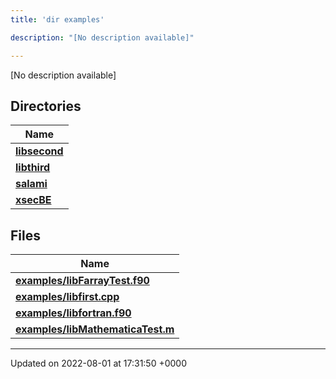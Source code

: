 ```yaml
---
title: 'dir examples'

description: "[No description available]"

---
```







[No description available]

## Directories

| Name           |
| -------------- |
| **[libsecond](/documentation/code/gambit_sphinxfiles/dir_dff073d442c794c2989394115bec1e2e/#dir-libsecond)**  |
| **[libthird](/documentation/code/gambit_sphinxfiles/dir_c35c44b862b82d6b9b19a560498428d3/#dir-libthird)**  |
| **[salami](/documentation/code/gambit_sphinxfiles/dir_69fa228ebecc3dc4f9a2f9d9b10a1247/#dir-salami)**  |
| **[xsecBE](/documentation/code/gambit_sphinxfiles/dir_a78c512b56e271af296e1e64c966e8c5/#dir-xsecbe)**  |

## Files

| Name           |
| -------------- |
| **[examples/libFarrayTest.f90](/documentation/code/gambit_sphinxfiles/libfarraytest_8f90/#file-libfarraytest.f90)**  |
| **[examples/libfirst.cpp](/documentation/code/gambit_sphinxfiles/libfirst_8cpp/#file-libfirst.cpp)**  |
| **[examples/libfortran.f90](/documentation/code/gambit_sphinxfiles/libfortran_8f90/#file-libfortran.f90)**  |
| **[examples/libMathematicaTest.m](/documentation/code/gambit_sphinxfiles/libmathematicatest_8m/#file-libmathematicatest.m)**  |






-------------------------------

Updated on 2022-08-01 at 17:31:50 +0000
